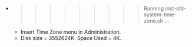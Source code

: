 * >>>>>>>>> Running inst-std-system-time-zone.sh ...
  * Insert Time Zone menu in Administration.
  * Disk size = 3552624K. Space Used = 4K.
